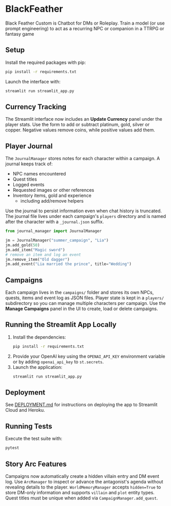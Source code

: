 # BlackFeather
Black Feather Custom is Chatbot for DMs or Roleplay. Train a model (or use prompt engineering) to act as a recurring NPC or companion in a TTRPG or fantasy game

## Setup

Install the required packages with pip:

```bash
pip install -r requirements.txt
```

Launch the interface with:

```bash
streamlit run streamlit_app.py
```

## Currency Tracking

The Streamlit interface now includes an **Update Currency** panel under the
player stats. Use the form to add or subtract platinum, gold, silver or copper.
Negative values remove coins, while positive values add them.

## Player Journal

The `JournalManager` stores notes for each character within a campaign. A journal keeps track of:

- NPC names encountered
- Quest titles
- Logged events
- Requested images or other references
- Inventory items, gold and experience
  - including add/remove helpers

Use the journal to persist information even when chat history is truncated. The
journal file lives under each campaign's `players` directory and is named after
the character with a `_journal.json` suffix.

```python
from journal_manager import JournalManager

jm = JournalManager("summer_campaign", "Lia")
jm.add_gold(50)
jm.add_item("Magic sword")
# remove an item and log an event
jm.remove_item("Old dagger")
jm.add_event("Lia married the prince", title="Wedding")
```

## Campaigns

Each campaign lives in the `campaigns/` folder and stores its own NPCs, quests, items and event log as JSON files. Player state is kept in a `players/` subdirectory so you can manage multiple characters per campaign. Use the **Manage Campaigns** panel in the UI to create, load or delete campaigns.

## Running the Streamlit App Locally

1. Install the dependencies:
   ```bash
   pip install -r requirements.txt
   ```
2. Provide your OpenAI key using the `OPENAI_API_KEY` environment variable or by adding `openai_api_key` to `st.secrets`.
3. Launch the application:
   ```bash
   streamlit run streamlit_app.py
   ```

## Deployment

See [DEPLOYMENT.md](DEPLOYMENT.md) for instructions on deploying the app to Streamlit Cloud and Heroku.


## Running Tests

Execute the test suite with:

```bash
pytest
```

## Story Arc Features

Campaigns now automatically create a hidden villain entry and DM event log. Use
``ArcManager`` to inspect or advance the antagonist's agenda without revealing
details to the player. ``WorldMemoryManager`` accepts ``hidden=True`` to store
DM-only information and supports ``villain`` and ``plot`` entity types. Quest
titles must be unique when added via ``CampaignManager.add_quest``.
